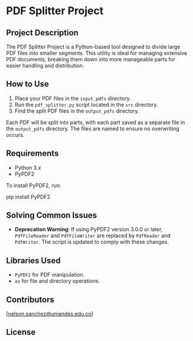 # PDF Splitter Project

## Project Description
The PDF Splitter Project is a Python-based tool designed to divide large PDF files into smaller segments. This utility is ideal for managing extensive PDF documents, breaking them down into more manageable parts for easier handling and distribution.

## How to Use
1. Place your PDF files in the `input_pdfs` directory.
2. Run the `pdf_splitter.py` script located in the `src` directory.
3. Find the split PDF files in the `output_pdfs` directory.

Each PDF will be split into parts, with each part saved as a separate file in the `output_pdfs` directory. The files are named to ensure no overwriting occurs.

## Requirements
- Python 3.x
- PyPDF2

To install PyPDF2, run:

pip install PyPDF2


## Solving Common Issues
- **Deprecation Warning**: If using PyPDF2 version 3.0.0 or later, `PdfFileReader` and `PdfFileWriter` are replaced by `PdfReader` and `PdfWriter`. The script is updated to comply with these changes.

## Libraries Used
- `PyPDF2` for PDF manipulation.
- `os` for file and directory operations.

## Contributors
[nelson.sanchez@uniandes.edu.co]

## License


